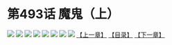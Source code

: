 # 第493话 魔鬼（上）
![](https://mhpic.xiaomingtaiji.net/comic/D/斗破苍穹拆分版/493话/1.jpg-zymk.middle.webp)
![](https://mhpic.xiaomingtaiji.net/comic/D/斗破苍穹拆分版/493话/2.jpg-zymk.middle.webp)
![](https://mhpic.xiaomingtaiji.net/comic/D/斗破苍穹拆分版/493话/3.jpg-zymk.middle.webp)
![](https://mhpic.xiaomingtaiji.net/comic/D/斗破苍穹拆分版/493话/4.jpg-zymk.middle.webp)
![](https://mhpic.xiaomingtaiji.net/comic/D/斗破苍穹拆分版/493话/5.jpg-zymk.middle.webp)
![](https://mhpic.xiaomingtaiji.net/comic/D/斗破苍穹拆分版/493话/6.jpg-zymk.middle.webp)
![](https://mhpic.xiaomingtaiji.net/comic/D/斗破苍穹拆分版/493话/7.jpg-zymk.middle.webp)
![](https://mhpic.xiaomingtaiji.net/comic/D/斗破苍穹拆分版/493话/8.jpg-zymk.middle.webp)
[【上一章】](./492.md)
[【目录】](./READMD.md)
[【下一章】](./494.md)
